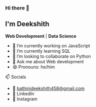 ### Hi there 👋

## I'm Deekshith

**Web Development** | **Data Science**

- 🔭 I’m currently working on JavaScript
- 🌱 I’m currently learning SQL
- 👯 I’m looking to collaborate on Python
- 💬 Ask me about Web development
- 😄 Pronouns: he/him

📫 Socials
 - 📧 [bathinideekshith458@gmail.com](mailto:bathinideekshith458@gmail.com)
 - 💼 LinkedIn
 - 📸 Instagram

